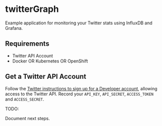 twitterGraph
============

Example application for monitoring your Twitter stats using InfluxDB and Grafana.

Requirements
------------

* Twitter API Account
* Docker OR Kubernetes OR OpenShift


Get a Twitter API Account
-------------------------

Follow the [Twitter instructions to sign up for a Developer account](https://developer.twitter.com/en/apply/user), allowing access to the Twitter API.  Record your `API_KEY`, `API_SECRET`, `ACCESS_TOKEN` and `ACCESS_SECRET`.

TODO: 

Document next steps.

